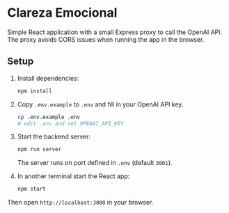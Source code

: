 # Clareza Emocional

Simple React application with a small Express proxy to call the OpenAI API. The proxy avoids CORS issues when running the app in the browser.

## Setup

1. Install dependencies:
   ```bash
   npm install
   ```

2. Copy `.env.example` to `.env` and fill in your OpenAI API key.

   ```bash
   cp .env.example .env
   # edit .env and set OPENAI_API_KEY
   ```

3. Start the backend server:
   ```bash
   npm run server
   ```
   The server runs on port defined in `.env` (default `3001`).

4. In another terminal start the React app:
   ```bash
   npm start
   ```

Then open `http://localhost:3000` in your browser.
